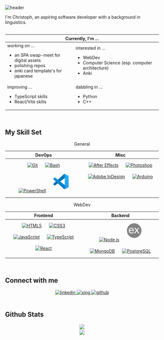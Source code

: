 ![header](https://capsule-render.vercel.app/api?type=rect&color=gradient&height=100&section=footer&text=Hi%2C%20welcome%21%0%&fontSize=30&fontAlignY=60)

I'm Christoph, an aspiring software developer with a background in linguistics.
<br/><br/>


<table align="center"><tbody><tr>
<thead><tr><th colspan="2">Currently, I'm ... </th></tr></thead>
         
<td>working on ...<ul><li> an SPA swap-meet for digital assets</li><li>polishing repos</li><li>anki card template's for japanese </li></ul></td>
<td>interested in ...<ul><li>WebDev</li><li>Computer Science (esp. computer architecture)</li><li>Anki</li>
</tr>
 
<tr>
<td>improving ...<ul><li> TypeScript skills</li><li>React/Vite skills</li></ul></td>
<td>dabbling in ...<ul><li>Python</li><li>C++</li>
</tbody></table>

<br/>  

## My Skill Set



<div align="center">

         
General
<table>
<thead>
<tr>
<th>DevOps</th>
<th>Misc</th>
</tr>
</thead>
<tr><td valign="top" width="33%">

<div align="center">
<a href="https://github.com/" target="_blank"><img style="margin: 10px" src="https://profilinator.rishav.dev/skills-assets/git-scm-icon.svg" alt="Git" height="50" /></a> 
<a href="https://www.gnu.org/software/bash/" target="_blank"><img style="margin: 10px" src="https://profilinator.rishav.dev/skills-assets/gnu_bash-icon.svg" alt="Bash" height="50" /></a>
<a href="https://docs.microsoft.com/en-us/powershell/" target="_blank"><img style="margin: 10px" src="https://profilinator.rishav.dev/skills-assets/powershell.png" alt="PowerShell" height="50" /></a>
<a href="https://code.visualstudio.com/" target="_blank"><img style="margin: 10px" src="./resources/vscode.svg" alt="Git" height="50" /></a>
</div>
         
</td><td valign="top" width="33%">
  
<div align="center">  
<a href="https://www.adobe.com/in/products/aftereffects.html" target="_blank"><img style="margin: 10px" src="https://profilinator.rishav.dev/skills-assets/aftereffects.png" alt="After Effects" height="50" /></a>  
<a href="https://www.adobe.com/in/products/photoshop.html" target="_blank"><img style="margin: 10px" src="https://profilinator.rishav.dev/skills-assets/photoshop-plain.svg" alt="Photoshop" height="50" /></a>  
<a href="https://www.adobe.com/in/products/indesign.html" target="_blank"><img style="margin: 10px" src="https://profilinator.rishav.dev/skills-assets/adobeindesign.svg" alt="Adobe InDesign" height="50" /></a>
 <a href="https://www.arduino.cc/" target="_blank"><img style="margin: 10px" src="https://profilinator.rishav.dev/skills-assets/arduino.png" alt="Arduino" height="50" /></a>  
</div>

</td></tr></table>

</div>

<div align="center">
         
WebDev
      
<table>
<thead>
<tr>
<th>Frontend</th>
<th>Backend</th>
</tr>
</thead>

<tr><td valign="top" width="33%">

<div align="center">  
<a href="https://en.wikipedia.org/wiki/HTML5" target="_blank"><img style="margin: 10px" src="https://profilinator.rishav.dev/skills-assets/html5-original-wordmark.svg" alt="HTML5" height="50" /></a>
<a href="https://www.w3schools.com/css/" target="_blank"><img style="margin: 10px" src="https://profilinator.rishav.dev/skills-assets/css3-original-wordmark.svg" alt="CSS3" height="50" /></a>  
<a href="https://www.javascript.com/" target="_blank"><img style="margin: 10px" src="https://profilinator.rishav.dev/skills-assets/javascript-original.svg" alt="JavaScript" height="50" /></a>  
<a href="https://www.typescriptlang.org/" target="_blank"><img style="margin: 10px" src="https://profilinator.rishav.dev/skills-assets/typescript-original.svg" alt="TypeScript" height="50" /></a> 
<a href="https://reactjs.org/" target="_blank"><img style="margin: 10px" src="https://profilinator.rishav.dev/skills-assets/react-original-wordmark.svg" alt="React" height="50" /></a>
</div>

</td><td valign="top" width="33%">

<div align="center">  
<a href="https://nodejs.org/" target="_blank"><img style="margin: 10px" src="https://profilinator.rishav.dev/skills-assets/nodejs-original-wordmark.svg" alt="Node.js" height="50" /></a>  
<a href="https://
         js.com/" target="_blank"><img style="margin: 10px" src="./resources/express.png" alt="Express.js)" alt="Express.js" height="50" /></a>
<a href="https://www.mongodb.com/" target="_blank"><img style="margin: 10px" src="https://profilinator.rishav.dev/skills-assets/mongodb-original-wordmark.svg" alt="MongoDB" height="50" /></a>  
<a href="https://www.postgresql.org/" target="_blank"><img style="margin: 10px" src="https://profilinator.rishav.dev/skills-assets/postgresql-original-wordmark.svg" alt="PostgreSQL" height="50" /></a>  
</div>
</div>
         
</td></tr></table>
</div>

<br/>  

## Connect with me  
<div align="center">
<a href="https://linkedin.com/in/christoph-bornemann" target="_blank">
<img src=https://img.shields.io/badge/linkedin-%231E77B5.svg?&style=for-the-badge&logo=linkedin&logoColor=white alt=linkedin style="margin-bottom: 5px;" />
</a>
<a href="https://www.xing.com/profile/Christoph_Bornemann7" target="_blank">
<img src=https://img.shields.io/badge/xing-%23006567.svg?style=for-the-badge&logo=xing&logoColor=white alt=xing style="margin-bottom: 5px;" />
</a>
<a href="https://github.com/videlicet" target="_blank">
<img src=https://img.shields.io/badge/github-%2324292e.svg?&style=for-the-badge&logo=github&logoColor=white alt=github style="margin-bottom: 5px;" />
</a>  
</div>  
  
<br/>  

## Github Stats  
<div align="center"><img src="https://github-readme-stats.vercel.app/api?username=videlicet&show_icons=true&count_private=true&hide_border=true" align="center" /></div> 

<div align="center">
<img src="https://komarev.com/ghpvc/?username=videlicet&&style=flat-square" align="center" />
</div>  
  
